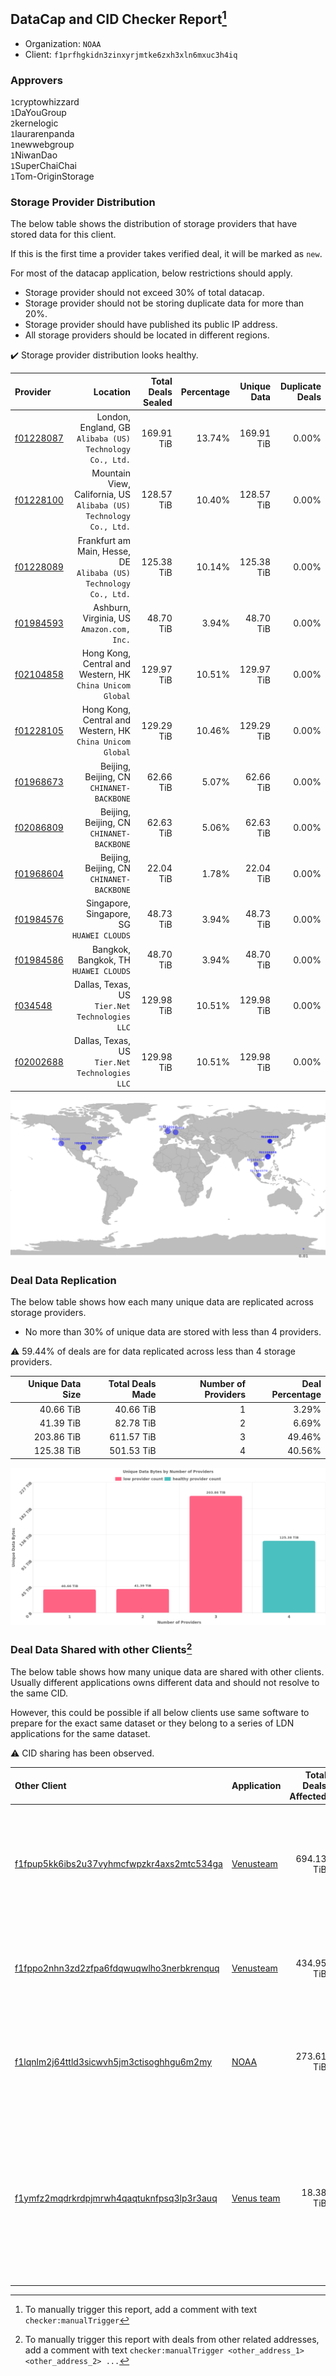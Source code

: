## DataCap and CID Checker Report[^1]
 - Organization: `NOAA`
 - Client: `f1prfhgkidn3zinxyrjmtke6zxh3xln6mxuc3h4iq`
### Approvers
`1`cryptowhizzard<br/>`1`DaYouGroup<br/>`2`kernelogic<br/>`1`laurarenpanda<br/>`1`newwebgroup<br/>`1`NiwanDao<br/>`1`SuperChaiChai<br/>`1`Tom-OriginStorage

### Storage Provider Distribution
The below table shows the distribution of storage providers that have stored data for this client.

If this is the first time a provider takes verified deal, it will be marked as `new`.

For most of the datacap application, below restrictions should apply.
 - Storage provider should not exceed 30% of total datacap.
 - Storage provider should not be storing duplicate data for more than 20%.
 - Storage provider should have published its public IP address.
 - All storage providers should be located in different regions.

✔️ Storage provider distribution looks healthy.

| Provider                                              |                                                              Location | Total Deals Sealed | Percentage | Unique Data | Duplicate Deals |
| :---------------------------------------------------- | --------------------------------------------------------------------: | -----------------: | ---------: | ----------: | --------------: |
| [f01228087](https://filfox.info/en/address/f01228087) |           London, England, GB<br/>`Alibaba (US) Technology Co., Ltd.` |         169.91 TiB |     13.74% |  169.91 TiB |           0.00% |
| [f01228100](https://filfox.info/en/address/f01228100) | Mountain View, California, US<br/>`Alibaba (US) Technology Co., Ltd.` |         128.57 TiB |     10.40% |  128.57 TiB |           0.00% |
| [f01228089](https://filfox.info/en/address/f01228089) |  Frankfurt am Main, Hesse, DE<br/>`Alibaba (US) Technology Co., Ltd.` |         125.38 TiB |     10.14% |  125.38 TiB |           0.00% |
| [f01984593](https://filfox.info/en/address/f01984593) |                          Ashburn, Virginia, US<br/>`Amazon.com, Inc.` |          48.70 TiB |      3.94% |   48.70 TiB |           0.00% |
| [f02104858](https://filfox.info/en/address/f02104858) |          Hong Kong, Central and Western, HK<br/>`China Unicom Global` |         129.97 TiB |     10.51% |  129.97 TiB |           0.00% |
| [f01228105](https://filfox.info/en/address/f01228105) |          Hong Kong, Central and Western, HK<br/>`China Unicom Global` |         129.29 TiB |     10.46% |  129.29 TiB |           0.00% |
| [f01968673](https://filfox.info/en/address/f01968673) |                          Beijing, Beijing, CN<br/>`CHINANET-BACKBONE` |          62.66 TiB |      5.07% |   62.66 TiB |           0.00% |
| [f02086809](https://filfox.info/en/address/f02086809) |                          Beijing, Beijing, CN<br/>`CHINANET-BACKBONE` |          62.63 TiB |      5.06% |   62.63 TiB |           0.00% |
| [f01968604](https://filfox.info/en/address/f01968604) |                          Beijing, Beijing, CN<br/>`CHINANET-BACKBONE` |          22.04 TiB |      1.78% |   22.04 TiB |           0.00% |
| [f01984576](https://filfox.info/en/address/f01984576) |                          Singapore, Singapore, SG<br/>`HUAWEI CLOUDS` |          48.73 TiB |      3.94% |   48.73 TiB |           0.00% |
| [f01984586](https://filfox.info/en/address/f01984586) |                              Bangkok, Bangkok, TH<br/>`HUAWEI CLOUDS` |          48.70 TiB |      3.94% |   48.70 TiB |           0.00% |
| [f034548](https://filfox.info/en/address/f034548)     |                     Dallas, Texas, US<br/>`Tier.Net Technologies LLC` |         129.98 TiB |     10.51% |  129.98 TiB |           0.00% |
| [f02002688](https://filfox.info/en/address/f02002688) |                     Dallas, Texas, US<br/>`Tier.Net Technologies LLC` |         129.98 TiB |     10.51% |  129.98 TiB |           0.00% |

<img src="https://raw.githubusercontent.com/data-preservation-programs/filplus-checker-assets/main/filecoin-project/filecoin-plus-large-datasets/issues/1729/1689658031868.png"/>

### Deal Data Replication
The below table shows how each many unique data are replicated across storage providers.

- No more than 30% of unique data are stored with less than 4 providers.

⚠️ 59.44% of deals are for data replicated across less than 4 storage providers.

| Unique Data Size | Total Deals Made | Number of Providers | Deal Percentage |
| ---------------: | ---------------: | ------------------: | --------------: |
|        40.66 TiB |        40.66 TiB |                   1 |           3.29% |
|        41.39 TiB |        82.78 TiB |                   2 |           6.69% |
|       203.86 TiB |       611.57 TiB |                   3 |          49.46% |
|       125.38 TiB |       501.53 TiB |                   4 |          40.56% |

<img src="https://raw.githubusercontent.com/data-preservation-programs/filplus-checker-assets/main/filecoin-project/filecoin-plus-large-datasets/issues/1729/1689658032621.png"/>

### Deal Data Shared with other Clients[^3]
The below table shows how many unique data are shared with other clients.
Usually different applications owns different data and should not resolve to the same CID.

However, this could be possible if all below clients use same software to prepare for the exact same dataset or they belong to a series of LDN applications for the same dataset.

⚠️ CID sharing has been observed.

| Other Client                                                                                                          | Application                                                                               | Total Deals Affected | Unique CIDs | Approvers                                                                                                                                                                                                                                                                        |
| :-------------------------------------------------------------------------------------------------------------------- | :---------------------------------------------------------------------------------------- | -------------------: | ----------: | :------------------------------------------------------------------------------------------------------------------------------------------------------------------------------------------------------------------------------------------------------------------------------- |
| [f1fpup5kk6ibs2u37vyhmcfwpzkr4axs2mtc534ga](https://filfox.info/en/address/f1fpup5kk6ibs2u37vyhmcfwpzkr4axs2mtc534ga) | [Venusteam](https://github.com/filecoin-project/filecoin-plus-large-datasets/issues/1726) |           694.13 TiB |       4,840 | `2`Casey-PG<br/>`1`cryptowhizzard<br/>`1`DaYouGroup<br/>`1`Fatman13<br/>`1`kernelogic<br/>`2`laurarenpanda<br/>`2`newwebgroup<br/>`1`sxxfuture-official<br/>`1`Tom-OriginStorage                                                                                                 |
| [f1fppo2nhn3zd2zfpa6fdqwuqwlho3nerbkrenquq](https://filfox.info/en/address/f1fppo2nhn3zd2zfpa6fdqwuqwlho3nerbkrenquq) | [Venusteam](https://github.com/filecoin-project/filecoin-plus-large-datasets/issues/1725) |           434.95 TiB |       4,640 | `2`DaYouGroup<br/>`1`kernelogic<br/>`1`laurarenpanda<br/>`2`newwebgroup<br/>`1`sxxfuture-official<br/>`1`Tom-OriginStorage                                                                                                                                                       |
| [f1lqnlm2j64ttld3sicwvh5jm3ctisoghhgu6m2my](https://filfox.info/en/address/f1lqnlm2j64ttld3sicwvh5jm3ctisoghhgu6m2my) | [NOAA](https://github.com/filecoin-project/filecoin-plus-large-datasets/issues/1728)      |           273.61 TiB |       2,486 | `1`1ane-1<br/>`1`a1991car<br/>`1`cryptowhizzard<br/>`2`kernelogic<br/>`1`newwebgroup<br/>`1`NiwanDao<br/>`1`SuperChaiChai<br/>`2`Tom-OriginStorage                                                                                                                               |
| [f1ymfz2mqdrkrdpjmrwh4qaqtuknfpsq3lp3r3auq](https://filfox.info/en/address/f1ymfz2mqdrkrdpjmrwh4qaqtuknfpsq3lp3r3auq) | [Venus team](https://github.com/filecoin-project/filecoin-plus-large-datasets/issues/345) |            18.38 TiB |          84 | `1`1ane-1<br/>`2`cryptowhizzard<br/>`1`dannyob<br/>`1`fabriziogianni7<br/>`1`fireflyHZ<br/>`1`IreneYoung<br/>`3`kernelogic<br/>`2`liyunzhi-666<br/>`1`llifezou<br/>`1`MRJAVAZHAO<br/>`1`NDLABS-Leo<br/>`3`newwebgroup<br/>`1`psh0691<br/>`1`stcouldlisa<br/>`2`Tom-OriginStorage |

[^1]: To manually trigger this report, add a comment with text `checker:manualTrigger`

[^2]: Deals from those addresses are combined into this report as they are specified with `checker:manualTrigger`

[^3]: To manually trigger this report with deals from other related addresses, add a comment with text `checker:manualTrigger <other_address_1> <other_address_2> ...`
